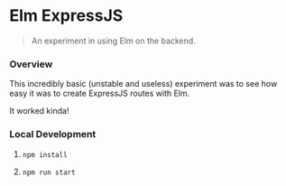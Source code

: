 # Elm ExpressJS
> An experiment in using Elm on the backend.


### Overview

This incredibly basic (unstable and useless) experiment was to see how easy it
was to create ExpressJS routes with Elm.

It worked kinda!


### Local Development

1. `npm install`

1. `npm run start`
